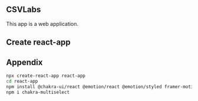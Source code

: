 ## CSVLabs
This app is a web application.

## Create react-app



## Appendix

```bash
npx create-react-app react-app
cd react-app
npm install @chakra-ui/react @emotion/react @emotion/styled framer-motion apexcharts react-apexcharts
npm i chakra-multiselect
```

